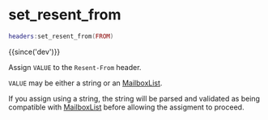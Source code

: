 # set_resent_from

```lua
headers:set_resent_from(FROM)
```

{{since('dev')}}

Assign `VALUE` to the `Resent-From` header.

`VALUE` may be either a string or an [MailboxList](index.md#mailboxlist).

If you assign using a string, the string will be parsed and validated as being
compatible with [MailboxList](index.md#mailboxlist) before allowing the assigment to proceed.
